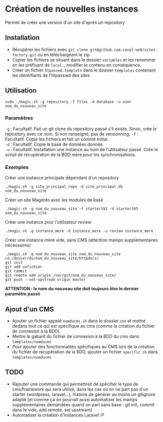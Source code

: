 # Création de nouvelles instances
Permet de créer une version d'un site d'après un repository

## Installation

- Récupérer les fichiers avec `git clone git@github.com:canal-web/sites-factory.git` ou en téléchargeant le zip.
- Copier les fichiers se situant dans le dossier `variables` et les renommer en les préfixant de `local.`, modifier le contenu en conséquence.
- Créer un fichier `htpasswd.template` dans le dossier `templates` contenant les identifiants de l'htpasswd des sites

## Utilisation
```
sudo ./magic.sh -g repository -f files -d database -u user nom_du_nouveau_site
```

### Paramètres

`-g` : Facultatif. Fait un git clone du repository passé s'il existe. Sinon, crée le repository avec ce nom. Si non renseigné, pas de versionning.
`-f` : Facultatif. Copie les fichiers et fait un commit initial.  
`-d` : Facultatif. Copie la base de données donnée.  
`-u` : Facultatif. Installation une instance au nom de l'utilisateur passé. Crée le script de récupération de la BDD mère pour les synchronisations.

### Exemples

Créer une instance principale dépendant d'un repository

```
./magic.sh -g site_principal_repo -d site_principal_db nom_du_nouveau_site
```

Créer un site Magento avec les modules de base

```
./magic.sh -g nom_du_nouveau_site -f starter193 -d starter193 nom_du_nouveau_site
```

Créer une instance pour l'utilisateur review

```
./magic.sh -g instance_mere -d instance_mere -u review instance_mere
```

Créer une instance mère vide, sans CMS (attention manips supplémentaires nécessaires)

```
./magic.sh -g nom_du_nouveau_site nom_du_nouveau_site
cd /dosier/du/nom_du_nouveau_site/httpdocs/
git init
git add unfichier
git commit
git remote add origin /var/git/nom_du_nouveau_site/
git push --set-upstream origin master
```

**ATTENTION : le nom du nouveau site doit toujours être le dernier paramètre passé**

## Ajout d'un CMS

- Ajouter un fichier appelé `nomducms.sh` dans le dossier `cms` et mettre dedans tout ce qui est spécifique au cms (comme la création du fichier de connexion à la BDD).
- Mettre le gabarit du fichier de connexion à la BDD du cms dans `templates/nomducms`
- Pour ajouter des fonctionnalités spécifiques au CMS lors de la création du fichier de récupération de la BDD, ajouter un fichier `specific.sh` dans `templates/nomducms`

## TODO

- Rajouter une commande qui permettrait de spécifier le type de cms/framework qui sera utilisé, dans les cas où on ne part pas d'un starter (wordpress, laravel…), histoire de générer au moins un gitignore adapté (et comme ça on pourrait aussi automatiser les manips supplémentaires demandées quand on part sans base : git init, commit dans le vide, add remote, set upstream)
- Automatiser la création d'instances Laravel :P
